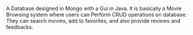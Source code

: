 A Database designed in Mongo with a Gui in Java. It is basically a Movie Browsing system where users can Perform CRUD operations on database. They can search movies, add to favorites, and also provide reviews and feedbacks.
